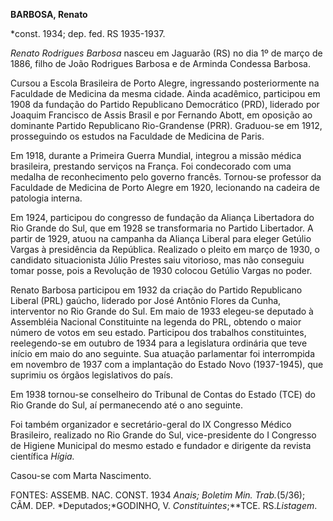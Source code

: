 **BARBOSA, Renato**

\*const. 1934; dep. fed. RS 1935-1937.

*Renato Rodrigues Barbosa* nasceu em Jaguarão (RS) no dia 1º de março de
1886, filho de João Rodrigues Barbosa e de Arminda Condessa Barbosa.

Cursou a Escola Brasileira de Porto Alegre, ingressando posteriormente
na Faculdade de Medicina da mesma cidade. Ainda acadêmico, participou em
1908 da fundação do Partido Republicano Democrático (PRD), liderado por
Joaquim Francisco de Assis Brasil e por Fernando Abott, em oposição ao
dominante Partido Republicano Rio-Grandense (PRR). Graduou-se em 1912,
prosseguindo os estudos na Faculdade de Medicina de Paris.

Em 1918, durante a Primeira Guerra Mundial, integrou a missão médica
brasileira, prestando serviços na França. Foi condecorado com uma
medalha de reconhecimento pelo governo francês. Tornou-se professor da
Faculdade de Medicina de Porto Alegre em 1920, lecionando na cadeira de
patologia interna.

Em 1924, participou do congresso de fundação da Aliança Libertadora do
Rio Grande do Sul, que em 1928 se transformaria no Partido Libertador. A
partir de 1929, atuou na campanha da Aliança Liberal para eleger Getúlio
Vargas à presidência da República. Realizado o pleito em março de 1930,
o candidato situacionista Júlio Prestes saiu vitorioso, mas não
conseguiu tomar posse, pois a Revolução de 1930 colocou Getúlio Vargas
no poder.

Renato Barbosa participou em 1932 da criação do Partido Republicano
Liberal (PRL) gaúcho, liderado por José Antônio Flores da Cunha,
interventor no Rio Grande do Sul. Em maio de 1933 elegeu-se deputado à
Assembléia Nacional Constituinte na legenda do PRL, obtendo o maior
número de votos em seu estado. Participou dos trabalhos constituintes,
reelegendo-se em outubro de 1934 para a legislatura ordinária que teve
início em maio do ano seguinte. Sua atuação parlamentar foi interrompida
em novembro de 1937 com a implantação do Estado Novo (1937-1945), que
suprimiu os órgãos legislativos do país.

Em 1938 tornou-se conselheiro do Tribunal de Contas do Estado (TCE) do
Rio Grande do Sul, aí permanecendo até o ano seguinte.

Foi também organizador e secretário-geral do IX Congresso Médico
Brasileiro, realizado no Rio Grande do Sul, vice-presidente do I
Congresso de Higiene Municipal do mesmo estado e fundador e dirigente da
revista científica *Hígia.*

Casou-se com Marta Nascimento.

FONTES: ASSEMB. NAC. CONST. 1934 *Anais; Boletim Min. Trab.*(5/36); CÂM.
DEP. *Deputados;*GODINHO, V. *Constituintes*;**TCE. RS.*Listagem*.

 
